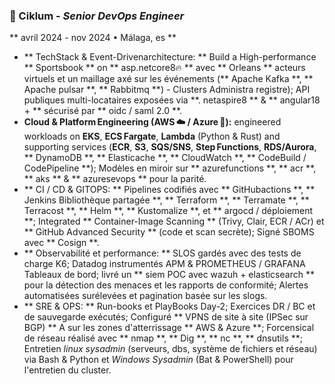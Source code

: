 ### 🎯 Ciklum - _Senior DevOps Engineer_

** avril 2024 - nov 2024 • Málaga, es **

- ** TechStack & Event-Drivenarchitecture: ** Build a High-performance ** Sportsbook ** on ** asp.netcore8🔥 ** avec ** Orleans ** acteurs virtuels et un maillage axé sur les événements (** Apache Kafka **, ** Apache pulsar **, ** Rabbitmq **) - Clusters Administra registre); API publiques multi-locataires exposées via **. netaspire8 ** & ** angular18 + ** sécurisé par ** oidc / saml 2.0 **.
- **Cloud & Platform Engineering (AWS ☁️ / Azure 🔷):** engineered workloads on **EKS**, **ECS Fargate**, **Lambda** (Python & Rust) and supporting services (**ECR**, **S3**, **SQS/SNS**, **Step Functions**, **RDS/Aurora**, ** DynamoDB **, ** Elasticache **, ** CloudWatch **, ** CodeBuild / CodePipeline **); Modèles en miroir sur ** azurefunctions **, ** acr **, ** aks ** & ** azuresevops ** pour la parité.
- ** CI / CD & GITOPS: ** Pipelines codifiés avec ** GitHubactions **, ** Jenkins Bibliothèque partagée **, ** Terraform **, ** Terramate **, ** Terracost **, ** Helm **, ** Kustomalize **, et ** argocd / déploiement **; Integrated ** Container-Image Scanning ** (Trivy, Clair, ECR / ACr) et ** GitHub Advanced Security ** (code et scan secrète); Signé SBOMS avec ** Cosign **.
- ** Observabilité et performance: ** SLOS gardés avec des tests de charge K6; Datadog instrumentés APM & PROMETHEUS / GRAFANA Tableaux de bord; livré un ** siem POC avec wazuh + elasticsearch ** pour la détection des menaces et les rapports de conformité; Alertes automatisées surélevées et pagination basée sur les slogs.
- ** SRE & OPS: ** Run-books et PlayBooks Day-2; Exercices DR / BC et de sauvegarde exécutés; Configuré ** VPNS de site à site (IPSec sur BGP) ** A sur les zones d'atterrissage ** AWS & Azure **; Forcensical de réseau réalisé avec ** nmap **, ** Dig **, ** nc **, ** dnsutils **; Entretien _linux sysadmin_ (serveurs, dbs, système de fichiers et réseau) via Bash & Python et _Windows Sysadmin_ (Bat & PowerShell) pour l'entretien du cluster.
